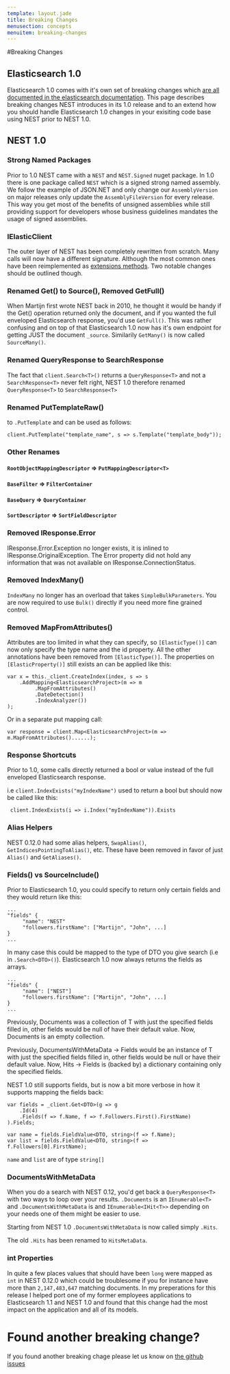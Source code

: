 ```yaml
---
template: layout.jade
title: Breaking Changes
menusection: concepts
menuitem: breaking-changes
---
```


#Breaking Changes

## Elasticsearch 1.0

Elasticsearch 1.0 comes with it's own set of breaking changes which [are all documented in the elasticsearch documentation](http://www.elasticsearch.org/guide/en/elasticsearch/reference/1.x/breaking-changes.html). This page describes breaking changes NEST introduces in its 1.0 release and to an extend how you should handle Elasticsearch 1.0 changes in your exisiting code base using NEST prior to NEST 1.0.

## NEST 1.0

### Strong Named Packages

Prior to 1.0 NEST came with a `NEST` and `NEST.Signed` nuget package. In 1.0 there is one package called `NEST` which is a signed strong named assembly. We follow the example of JSON.NET and only change our `AssemblyVersion` on major releases only update the `AssemblyFileVersion` for every release. This way you get most of the benefits of unsigned assemblies while still providing support for developers whose business guidelines mandates the usage of signed assemblies.


### IElasticClient

The outer layer of NEST has been completely rewritten from scratch. Many calls will now have a different signature. Although the most common ones have been reimplemented as [extensions methods](http://github.com/elasticsearch/elasticsearch-net/tree/master/src/Nest/ConvenienceExtensions). Two notable changes should be outlined though. 

### Renamed Get() to Source(), Removed GetFull()
When Martijn first wrote NEST back in 2010, he thought it would be handy if the Get() operation returned only the document, and if you wanted the full enveloped Elasticsearch response, you'd use `GetFull()`. This was rather confusing and on top of that Elasticsearch 1.0 now has it's own endpoint for getting JUST the document `_source`.
Similarily `GetMany()` is now called `SourceMany()`.

### Renamed QueryResponse to SearchResponse

The fact that `client.Search<T>()` returns a `QueryResponse<T>` and not a `SearchResponse<T>` never felt right, NEST 1.0 therefore renamed `QueryResponse<T>` to `SearchResponse<T>`

### Renamed PutTemplateRaw()

to `.PutTemplate` and can be used as follows:

    client.PutTemplate("template_name", s => s.Template("template_body"));

### Other Renames

#### `RootObjectMappingDescriptor` => `PutMappingDescriptor<T>`
#### `BaseFilter` => `FilterContainer`
#### `BaseQuery` => `QueryContainer`
#### `SortDescriptor` => `SortFieldDescriptor`

### Removed IResponse.Error

IResponse.Error.Exception no longer exists, it is inlined to IResponse.OriginalException. The Error property did not hold any information that was not available on IResponse.ConnectionStatus.

### Removed IndexMany()

`IndexMany` no longer has an overload that takes `SimpleBulkParameters`.  You are now required to use `Bulk()` directly if you need more fine grained control.

### Removed MapFromAttributes()

Attributes are too limited in what they can specify, so `[ElasticType()]` can now only specify the type name and the id property.
All the other annotations have been removed from `[ElasticType()]`. The properties on `[ElasticProperty()]` still exists an can be applied like this:

    var x = this._client.CreateIndex(index, s => s
        .AddMapping<ElasticsearchProject>(m => m
             .MapFromAttributes()
             .DateDetection()
             .IndexAnalyzer())
    );

Or in a separate put mapping call:

    var response = client.Map<ElasticsearchProject>(m => m.MapFromAttributes()......);

### Response Shortcuts

Prior to 1.0, some calls directly returned a bool or value instead of the full enveloped Elasticsearch response.

i.e `client.IndexExists("myIndexName")` used to return a bool but should now be called like this:

     client.IndexExists(i => i.Index("myIndexName")).Exists

### Alias Helpers

NEST 0.12.0 had some alias helpers, `SwapAlias()`, `GetIndicesPointingToAlias()`, etc.  These have been removed in favor of just `Alias()` and `GetAliases()`.

### Fields() vs SourceInclude()

Prior to Elasticsearch 1.0, you could specify to return only certain fields and they would return like this:

    ...
    "fields" {
         "name": "NEST"
         "followers.firstName": ["Martijn", "John", ...]
    }
    ...


In many case this could be mapped to the type of DTO you give search (i.e in `.Search<DTO>()`). Elasticsearch 1.0 now always returns the fields as arrays.

    ...
    "fields" {
         "name": ["NEST"]
         "followers.firstName": ["Martijn", "John", ...]
    }
    ...

Previously, Documents was a collection of T with just the specified fields filled in, other fields would be null of have their default value. Now, Documents is an empty collection.

Previously, DocumentsWithMetaData -> Fields would be an instance of T with just the specified fields filled in, other fields would be null or have their default value. Now, Hits -> Fields is (backed by) a dictionary containing only the specified fields.

NEST 1.0 still supports fields, but is now a bit more verbose in how it supports mapping the fields back:


    var fields = _client.Get<DTO>(g => g
        .Id(4)
        .Fields(f => f.Name, f => f.Followers.First().FirstName)
    ).Fields;

    var name = fields.FieldValue<DTO, string>(f => f.Name);
    var list = fields.FieldValue<DTO, string>(f => f.Followers[0].FirstName);

`name` and `list` are of type `string[]` 

### DocumentsWithMetaData

When you do a search with NEST 0.12, you'd get back a `QueryResponse<T>` with two ways to loop over your results. `.Documents` is an `IEnumerable<T>` and `.DocumentsWithMetaData` is and `IEnumerable<IHit<T>>` depending on your needs one of them might be easier to use.

Starting from NEST 1.0 `.DocumentsWithMetaData` is now called simply `.Hits`.

The old `.Hits` has been renamed to `HitsMetaData`.

### int Properties

In quite a few places values that should have been `long` were mapped as `int` in NEST 0.12.0 which could be troublesome if you for instance have more than `2,147,483,647` matching documents. In my preperations for this release I helped port one of my former employees applications to Elasticsearch 1.1 and NEST 1.0 and found that this change had the most impact on the application and all of its models. 

### 

# Found another breaking change?

If you found another breaking chage please let us know on [the github issues](http://www.github.com/elasticsearch/elasticsearch-net/issues)
 
